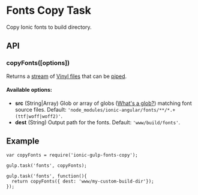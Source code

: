# Fonts Copy Task
Copy Ionic fonts to build directory.

## API

### copyFonts([options])

Returns a [stream](http://nodejs.org/api/stream.html) of [Vinyl files](https://github.com/wearefractal/vinyl-fs)
that can be [piped](http://nodejs.org/api/stream.html#stream_readable_pipe_destination_options).

#### Available options:
- **src** (String|Array) Glob or array of globs ([What's a glob?](https://github.com/isaacs/node-glob#glob-primer)) matching font source files. Default: `'node_modules/ionic-angular/fonts/**/*.+(ttf|woff|woff2)'`.
- **dest** (String) Output path for the fonts. Default: `'www/build/fonts'`.

## Example

```
var copyFonts = require('ionic-gulp-fonts-copy');

gulp.task('fonts', copyFonts);

gulp.task('fonts', function(){
  return copyFonts({ dest: 'www/my-custom-build-dir'});
});
```






